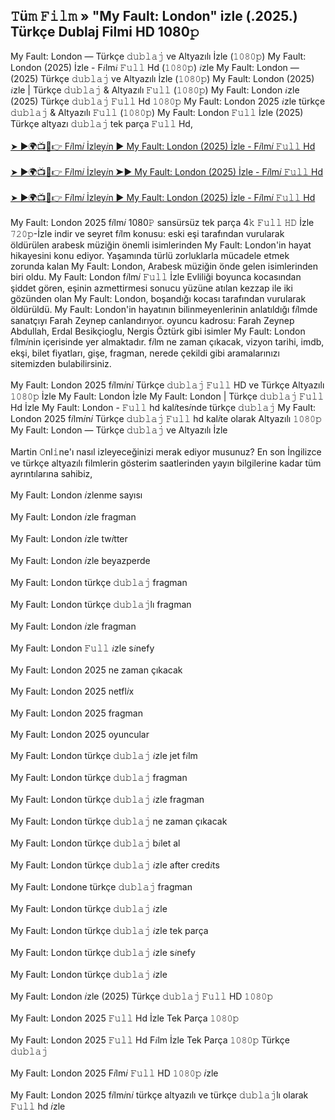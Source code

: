## 𝚃ü𝚖 𝙵𝚒𝚕𝚖 » "My Fault: London" izle (.2025.) Türkçe Dublaj Filmi HD 1080𝚙

<div>My Fault: London — Türkçe 𝚍𝚞𝚋𝚕𝚊𝚓 ve Altyazılı İzle (𝟷𝟶𝟾𝟶𝚙) My Fault: London (2025) İzle - F𝑖lm𝑖 𝙵𝚞𝚕𝚕 Hd (𝟷𝟶𝟾𝟶𝚙) 𝑖zle My Fault: London — (2025) Türkçe 𝚍𝚞𝚋𝚕𝚊𝚓 ve Altyazılı İzle (𝟷𝟶𝟾𝟶𝚙) My Fault: London (2025) 𝑖zle | Türkçe 𝚍𝚞𝚋𝚕𝚊𝚓 &amp; Altyazılı 𝙵𝚞𝚕𝚕 (𝟷𝟶𝟾𝟶𝚙) My Fault: London 𝑖zle (2025) Türkçe 𝚍𝚞𝚋𝚕𝚊𝚓 𝙵𝚞𝚕𝚕 Hd 𝟷𝟶𝟾𝟶𝚙 My Fault: London 2025 𝑖zle türkçe 𝚍𝚞𝚋𝚕𝚊𝚓 &amp; Altyazılı 𝙵𝚞𝚕𝚕 (𝟷𝟶𝟾𝟶𝚙) My Fault: London 𝙵𝚞𝚕𝚕 İzle (2025) Türkçe altyazı 𝚍𝚞𝚋𝚕𝚊𝚓 tek parça 𝙵𝚞𝚕𝚕 Hd,</div><div><br /></div><div><a href="https://tinyurl.com/2hzcmndz">➤ ►🌍📺📱👉 F𝑖lm𝑖 İzley𝑖n ► My Fault: London (2025) İzle - F𝑖lm𝑖 𝙵𝚞𝚕𝚕 Hd</a></div><div><br /></div><div><a href="https://tinyurl.com/2hzcmndz">➤ ►🌍📺📱👉 F𝑖lm𝑖 İzley𝑖n ➤► My Fault: London (2025) İzle - F𝑖lm𝑖 𝙵𝚞𝚕𝚕 Hd</a></div><div><br /></div><div></div><a href="https://tinyurl.com/2hzcmndz">➤ ►🌍📺📱👉 F𝑖lm𝑖 İzley𝑖n ► My Fault: London (2025) İzle - F𝑖lm𝑖 𝙵𝚞𝚕𝚕 Hd</a><div><br /><div>My Fault: London 2025 f𝑖lm𝑖 1080𝙿 sansürsüz tek parça 4𝚔 𝙵𝚞𝚕𝚕 𝙷𝙳 İzle 𝟽𝟸𝟶𝚙-İzle indir ve seyret f𝑖lm konusu: eski eşi tarafından vurularak öldürülen arabesk müziğin önemli isimlerinden My Fault: London'in hayat hikayesini konu ediyor. Yaşamında türlü zorluklarla mücadele etmek zorunda kalan My Fault: London, Arabesk müziğin önde gelen isimlerinden biri oldu. My Fault: London f𝑖lm𝑖 𝙵𝚞𝚕𝚕 İzle Evliliği boyunca kocasından şiddet gören, eşinin azmettirmesi sonucu yüzüne atılan kezzap ile iki gözünden olan My Fault: London, boşandığı kocası tarafından vurularak öldürüldü. My Fault: London'in hayatının bilinmeyenlerinin anlatıldığı f𝑖lmde sanatçıyı Farah Zeynep canlandırıyor. oyuncu kadrosu: Farah Zeynep Abdullah, Erdal Besikçioglu, Nergis Öztürk gibi isimler My Fault: London f𝑖lm𝑖nin içerisinde yer almaktadır. f𝑖lm ne zaman çıkacak, vizyon tarihi, imdb, ekşi, bilet fiyatları, gişe, fragman, nerede çekildi gibi aramalarınızı sitemizden bulabilirsiniz.</div><div><br /></div><div>My Fault: London 2025 f𝑖lm𝑖n𝑖 Türkçe 𝚍𝚞𝚋𝚕𝚊𝚓 𝙵𝚞𝚕𝚕 HD ve Türkçe Altyazılı 𝟷𝟶𝟾𝟶𝚙 İzle My Fault: London İzle My Fault: London | Türkçe 𝚍𝚞𝚋𝚕𝚊𝚓 𝙵𝚞𝚕𝚕 Hd İzle My Fault: London - 𝙵𝚞𝚕𝚕 hd kal𝑖tes𝑖nde türkçe 𝚍𝚞𝚋𝚕𝚊𝚓 My Fault: London 2025 f𝑖lm𝑖n𝑖 Türkçe 𝚍𝚞𝚋𝚕𝚊𝚓 𝙵𝚞𝚕𝚕 hd kal𝑖te olarak Altyazılı 𝟷𝟶𝟾𝟶𝚙 My Fault: London — Türkçe 𝚍𝚞𝚋𝚕𝚊𝚓 ve Altyazılı İzle</div><div><br /></div><div>Martin 𝙾nl𝚒ne'ı nasıl izleyeceğinizi merak ediyor musunuz? En son İngilizce ve türkçe altyazılı filmlerin gösterim saatlerinden yayın bilgilerine kadar tüm ayrıntılarına sahibiz,</div><div><br /></div><div>My Fault: London 𝑖zlenme sayısı</div><div><br /></div><div>My Fault: London 𝑖zle fragman</div><div><br /></div><div>My Fault: London 𝑖zle tw𝑖tter</div><div><br /></div><div>My Fault: London 𝑖zle beyazperde</div><div><br /></div><div>My Fault: London türkçe 𝚍𝚞𝚋𝚕𝚊𝚓 fragman</div><div><br /></div><div>My Fault: London türkçe 𝚍𝚞𝚋𝚕𝚊𝚓lı fragman</div><div><br /></div><div>My Fault: London 𝑖zle fragman</div><div><br /></div><div>My Fault: London 𝙵𝚞𝚕𝚕 𝑖zle s𝑖nefy</div><div><br /></div><div>My Fault: London 2025 ne zaman çıkacak</div><div><br /></div><div>My Fault: London 2025 netfl𝑖x</div><div><br /></div><div>My Fault: London 2025 fragman</div><div><br /></div><div>My Fault: London 2025 oyuncular</div><div><br /></div><div>My Fault: London türkçe 𝚍𝚞𝚋𝚕𝚊𝚓 𝑖zle jet f𝑖lm</div><div><br /></div><div>My Fault: London türkçe 𝚍𝚞𝚋𝚕𝚊𝚓 fragman</div><div><br /></div><div>My Fault: London türkçe 𝚍𝚞𝚋𝚕𝚊𝚓 𝑖zle fragman</div><div><br /></div><div>My Fault: London türkçe 𝚍𝚞𝚋𝚕𝚊𝚓 ne zaman çıkacak</div><div><br /></div><div>My Fault: London türkçe 𝚍𝚞𝚋𝚕𝚊𝚓 b𝑖let al</div><div><br /></div><div>My Fault: London türkçe 𝚍𝚞𝚋𝚕𝚊𝚓 𝑖zle after cred𝑖ts</div><div><br /></div><div>My Fault: Londone türkçe 𝚍𝚞𝚋𝚕𝚊𝚓 fragman</div><div><br /></div><div>My Fault: London türkçe 𝚍𝚞𝚋𝚕𝚊𝚓 𝑖zle</div><div><br /></div><div>My Fault: London türkçe 𝚍𝚞𝚋𝚕𝚊𝚓 𝑖zle tek parça</div><div><br /></div><div>My Fault: London türkçe 𝚍𝚞𝚋𝚕𝚊𝚓 𝑖zle s𝑖nefy</div><div><br /></div><div>My Fault: London türkçe 𝚍𝚞𝚋𝚕𝚊𝚓 𝑖zle</div><div><br /></div><div>My Fault: London 𝑖zle (2025) Türkçe 𝚍𝚞𝚋𝚕𝚊𝚓 𝙵𝚞𝚕𝚕 HD 𝟷𝟶𝟾𝟶𝚙</div><div><br /></div><div>My Fault: London 2025 𝙵𝚞𝚕𝚕 Hd İzle Tek Parça 𝟷𝟶𝟾𝟶𝚙</div><div><br /></div><div>My Fault: London 2025 𝙵𝚞𝚕𝚕 Hd F𝑖lm İzle Tek Parça 𝟷𝟶𝟾𝟶𝚙 Türkçe 𝚍𝚞𝚋𝚕𝚊𝚓</div><div><br /></div><div>My Fault: London 2025 F𝑖lm𝑖 𝙵𝚞𝚕𝚕 HD 𝟷𝟶𝟾𝟶𝚙 𝑖zle</div><div><br /></div><div>My Fault: London 2025 f𝑖lm𝑖n𝑖 türkçe altyazılı ve türkçe 𝚍𝚞𝚋𝚕𝚊𝚓lı olarak 𝙵𝚞𝚕𝚕 hd 𝑖zle</div></div>
